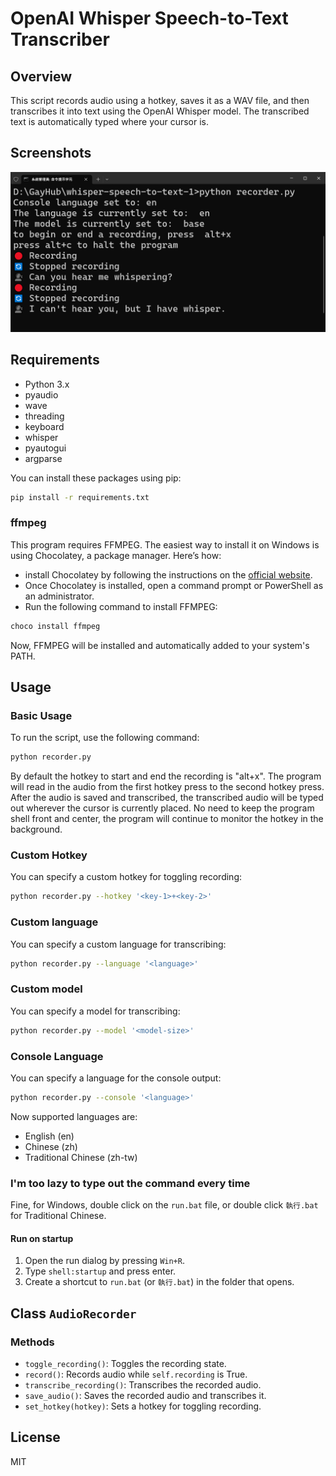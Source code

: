 <!-- @format -->

# OpenAI Whisper Speech-to-Text Transcriber

## Overview

This script records audio using a hotkey, saves it as a WAV file, and then transcribes it into text using the OpenAI Whisper model. The transcribed text is automatically typed where your cursor is.

## Screenshots

![Screenshot](screenshot.png)

## Requirements

- Python 3.x
- pyaudio
- wave
- threading
- keyboard
- whisper
- pyautogui
- argparse

You can install these packages using pip:

```bash
pip install -r requirements.txt
```

### ffmpeg

This program requires FFMPEG. The easiest way to install it on Windows is using Chocolatey, a package manager. Here’s how:

- install Chocolatey by following the instructions on the [official website](https://chocolatey.org/install).
- Once Chocolatey is installed, open a command prompt or PowerShell as an administrator.
- Run the following command to install FFMPEG:

```bash
choco install ffmpeg
```

Now, FFMPEG will be installed and automatically added to your system's PATH.

## Usage

### Basic Usage

To run the script, use the following command:

```bash
python recorder.py
```

By default the hotkey to start and end the recording is "alt+x". The program will read in the audio from the first hotkey press to the second hotkey press. After the audio is saved and transcribed, the transcribed audio will be typed out wherever the cursor is currently placed. No need to keep the program shell front and center, the program will continue to monitor the hotkey in the background.

### Custom Hotkey

You can specify a custom hotkey for toggling recording:

```bash
python recorder.py --hotkey '<key-1>+<key-2>'
```

### Custom language

You can specify a custom language for transcribing:

```bash
python recorder.py --language '<language>'
```

### Custom model

You can specify a model for transcribing:

```bash
python recorder.py --model '<model-size>'
```

### Console Language

You can specify a language for the console output:

```bash
python recorder.py --console '<language>'
```

Now supported languages are:

- English (en)
- Chinese (zh)
- Traditional Chinese (zh-tw)

### I'm too lazy to type out the command every time

Fine, for Windows, double click on the `run.bat` file, or double click `執行.bat` for Traditional Chinese.

#### Run on startup

1. Open the run dialog by pressing `Win+R`.
2. Type `shell:startup` and press enter.
3. Create a shortcut to `run.bat` (or `執行.bat`) in the folder that opens.

## Class `AudioRecorder`

### Methods

- `toggle_recording()`: Toggles the recording state.
- `record()`: Records audio while `self.recording` is True.
- `transcribe_recording()`: Transcribes the recorded audio.
- `save_audio()`: Saves the recorded audio and transcribes it.
- `set_hotkey(hotkey)`: Sets a hotkey for toggling recording.

## License

MIT
